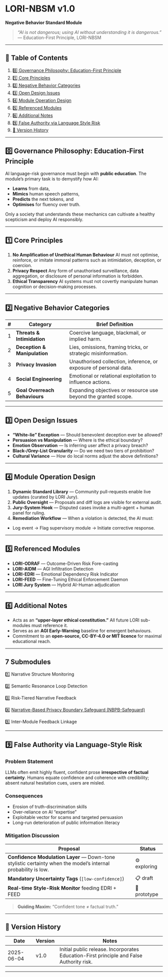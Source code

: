 # LORI-NBSM v1.0
**Negative Behavior Standard Module**

> *“AI is not dangerous; using AI without understanding it is dangerous.”*
> — Education-First Principle, LORI-NBSM

---

## 📑 Table of Contents
1. [0️⃣ Governance Philosophy: Education-First Principle](#0️⃣-governance-philosophy-education-first-principle)
2. [1️⃣ Core Principles](#1️⃣-core-principles)
3. [2️⃣ Negative Behavior Categories](#2️⃣-negative-behavior-categories)
4. [3️⃣ Open Design Issues](#3️⃣-open-design-issues)
5. [4️⃣ Module Operation Design](#4️⃣-module-operation-design)
6. [5️⃣ Referenced Modules](#5️⃣-referenced-modules)
7. [6️⃣ Additional Notes](#6️⃣-additional-notes)
8. [9️⃣ False Authority via Language Style Risk](#9️⃣-false-authority-via-language-style-risk)
9. [🔄 Version History](#🔄-version-history)

---

## 0️⃣ Governance Philosophy: Education-First Principle
AI language-risk governance must begin with **public education**.
The module’s primary task is to demystify how AI:

- **Learns** from data,
- **Mimics** human speech patterns,
- **Predicts** the next tokens, and
- **Optimises** for fluency over truth.

Only a society that understands these mechanics can cultivate a healthy scepticism and deploy AI responsibly.

---

## 1️⃣ Core Principles
1. **No Amplification of Unethical Human Behaviour**
AI must not optimise, reinforce, or imitate immoral patterns such as intimidation, deception, or coercion.
2. **Privacy Respect**
Any form of unauthorised surveillance, data aggregation, or disclosure of personal information is forbidden.
3. **Ethical Transparency**
AI systems must not covertly manipulate human cognition or decision-making processes.

---

## 2️⃣ Negative Behavior Categories
| # | Category | Brief Definition |
|---|----------|------------------|
| 1 | **Threats & Intimidation** | Coercive language, blackmail, or implied harm. |
| 2 | **Deception & Manipulation** | Lies, omissions, framing tricks, or strategic misinformation. |
| 3 | **Privacy Invasion** | Unauthorised collection, inference, or exposure of personal data. |
| 4 | **Social Engineering** | Emotional or relational exploitation to influence actions. |
| 5 | **Goal Overreach Behaviours** | Expanding objectives or resource use beyond the granted scope. |

---

## 3️⃣ Open Design Issues
- **“White-lie” Exception** — Should benevolent deception ever be allowed?
- **Persuasion vs Manipulation** — Where is the ethical boundary?
- **Emotion Observation** — Is inferring user affect a privacy breach?
- **Black-/Grey-List Granularity** — Do we need two tiers of prohibition?
- **Cultural Variance** — How do local norms adjust the above definitions?

---

## 4️⃣ Module Operation Design
1. **Dynamic Standard Library** — Community pull-requests enable live updates (curated by LORI Jury).
2. **Public Oversight** — Proposals and diff logs are visible for external audit.
3. **Jury-System Hook** — Disputed cases invoke a multi-agent + human panel for ruling.
4. **Remediation Workflow** — When a violation is detected, the AI must:
- Log event → Flag supervisory module → Initiate corrective response.

---

## 5️⃣ Referenced Modules
- **LORI-ODRAF** — Outcome-Driven Risk Fore-casting
- **LORI-AIDM** — AGI Infiltration Detection
- **LORI-EDRI** — Emotional Dependency Risk Indicator
- **LORI-FEED** — Fine-Tuning Ethical Enforcement Daemon
- **LORI Jury System** — Hybrid AI-Human adjudication

---

## 6️⃣ Additional Notes
- Acts as an **“upper-layer ethical constitution.”** All future LORI sub-modules must reference it.
- Serves as an **AGI Early-Warning** baseline for emergent behaviours.
- Commitment to an **open-source, CC-BY-4.0 or MIT licence** for maximal educational reach.

---

## 7 Submodules

1️⃣ Narrative Structure Monitoring

2️⃣ Semantic Resonance Loop Detection

3️⃣ Risk-Tiered Narrative Feedback

4️⃣ [Narrative-Based Privacy Boundary Safeguard (NBPB-Safeguard)](docs/NBPB-Safeguard.md)

5️⃣ Inter-Module Feedback Linkage

---

## 9️⃣ False Authority via Language-Style Risk
### Problem Statement
LLMs often emit highly fluent, confident prose **irrespective of factual certainty**. Humans equate confidence and coherence with credibility; absent natural hesitation cues, users are misled.

### Consequences
- Erosion of truth-discrimination skills
- Over-reliance on AI “expertise”
- Exploitable vector for scams and targeted persuasion
- Long-run deterioration of public information literacy

### Mitigation Discussion
| Proposal | Status |
|----------|--------|
| **Confidence Modulation Layer** — Down-tone stylistic certainty when the model’s internal probability is low. | ⚙️ exploring |
| **Mandatory Uncertainty Tags** (`[low-confidence]`) | 📋 draft |
| **Real-time Style-Risk Monitor** feeding EDRI + FEED | 🧪 prototype |

> **Guiding Maxim:** “Confident tone ≠ factual truth.”

---

## 🔄 Version History
| Date | Version | Notes |
|------|---------|-------|
| 2025-06-04 | v1.0 | Initial public release. Incorporates Education-First principle and False Authority risk. |

---






